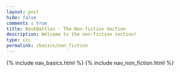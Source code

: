 ```yaml
---
layout: post
hide: false
comments : true
title: BookBattles - The Non-fiction Section
description: Welcome to the non-fiction section!
type: ccc
permalink: /basics/non_fiction
---
```


{% include nav_basics.html %}
{% include nav_non_fiction.html %}
